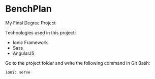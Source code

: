 # BenchPlan
My Final Degree Project

Technologies used in this project:
* Ionic Framework
* Sass
* AngularJS

Go to the project folder and write the following command in Git Bash:

`ionic serve`
